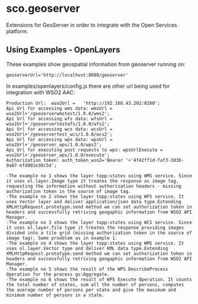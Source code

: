 # sco.geoserver
Extensions for GeoServer in order to integrate with the Open Services platform.


## Using Examples - OpenLayers

These examples show geospatial information from geoserver running on:

    geoserverUrl='http://localhost:8080/geoserver'

In examples/openlayers/config.js there are other url being used for integration with WSO2 AAC:

    Production Url:  wso2Url =   'http://192.168.43.202:8280'; 
    Api Url for accessing wms data: wmsUrl =    wso2Url+'/geoserverwmstest/1.0.0/wms2';
    Api Url for accessing wfs data: wfsUrl =    wso2Url+'/geoservertestwfs/1.0.0/wfs2';
    Api Url for accessing wcs data: wcsUrl =    wso2Url+'/geoservertest_wcs/1.0.0/wcs2';
    Api Url for accessing wps data: wpsUrl =    wso2Url+'/geoserver_wps/1.0.0/wps2';
    Api Url for executing post requests to wps: wpsUrlExecute =    wso2Url+'/geoserver_wps/1.0.0/execute';
    Authorization token: auth_token_wso2='Bearer '+'4f42ff1d-faf3-3d3b-9a07-efd001e38c5d';

    -The example no 1 shows the layer topp:states using WMS service. Since it uses ol.layer.Image type it treates the response as image tag, requesting the information without authorization headers - missing authorization token in the source of image tag.
    -The example no 2 shows the layer topp:states using WFS service. It uses Vector layer and deliver application/json data type.Extending XMLHttpRequest.prototype.send method we can set authorization token in headers and successfully retriving geogaphic information from WSO2 API Manager.
    -The example no 3 shows the layer topp:states using WCS service. Since it uses ol.layer.Tile type it treates the response providing images divided into a tile grid (missing authorization token in the source of image tag). Same prooblem as in example 1.
    -The example no 4 shows the layer topp:states using WMS service. It uses ol.layer.Vector type and deliver KML data type.Extending XMLHttpRequest.prototype.send method we can set authorization token in headers and successfully retriving geogaphic information from WSO2 API Manager.
    -The example no 5 shows the result of the WPS DescribeProcess Operation for the process gs:Aggregate.
    -The example no 6 shows the result of WPS Execute Operation. It counts the total number of states, sum all the number of persons, computes the average number of persons per state and give the maximum and minimum number of persons in a state.



